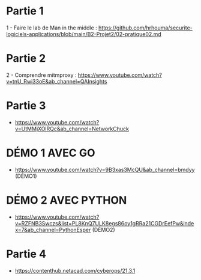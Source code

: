 # Partie 1
1 - Faire le lab de Man in the middle : 
https://github.com/hrhouma/securite-logiciels-applications/blob/main/B2-Projet2/02-pratique02.md

# Partie 2
2 - Comprendre mitmproxy : https://www.youtube.com/watch?v=tnU_Rwi33oE&ab_channel=QAInsights

# Partie 3 
- https://www.youtube.com/watch?v=UtMMjXOlRQc&ab_channel=NetworkChuck
# DÉMO 1 AVEC GO
- https://www.youtube.com/watch?v=9B3xas3McQU&ab_channel=bmdyy (DÉMO1)
# DÉMO 2 AVEC PYTHON
- https://www.youtube.com/watch?v=RZFNB3Swczs&list=PL8KnQ7ULK8egs86oy1gRRa21CGDrEefPw&index=7&ab_channel=PythonEsper (DÉMO2)

# Partie 4
- https://contenthub.netacad.com/cyberops/21.3.1
